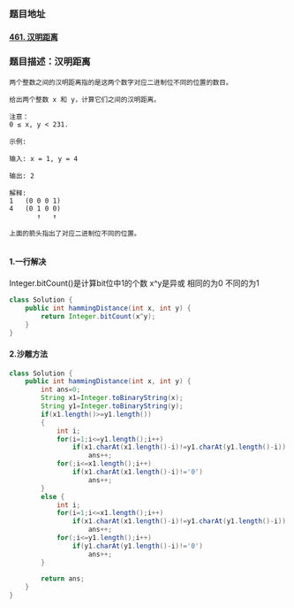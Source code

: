 ###  题目地址

#### [461. 汉明距离](https://leetcode-cn.com/problems/hamming-distance/)

###  题目描述：汉明距离

```
两个整数之间的汉明距离指的是这两个数字对应二进制位不同的位置的数目。

给出两个整数 x 和 y，计算它们之间的汉明距离。

注意：
0 ≤ x, y < 231.

示例:

输入: x = 1, y = 4

输出: 2

解释:
1   (0 0 0 1)
4   (0 1 0 0)
       ↑   ↑

上面的箭头指出了对应二进制位不同的位置。


```



#### 1.一行解决

Integer.bitCount()是计算bit位中1的个数 x^y是异或 相同的为0 不同的为1

```java
class Solution {
    public int hammingDistance(int x, int y) {
    	return Integer.bitCount(x^y);
    }
}
```



#### 2.沙雕方法

```java
class Solution {
    public int hammingDistance(int x, int y) {
    	int ans=0;
    	String x1=Integer.toBinaryString(x);
    	String y1=Integer.toBinaryString(y);
    	if(x1.length()>=y1.length())
    	{
    		int i;
    		for(i=1;i<=y1.length();i++)
    			if(x1.charAt(x1.length()-i)!=y1.charAt(y1.length()-i))
    				ans++;
    		for(;i<=x1.length();i++)
    			if(x1.charAt(x1.length()-i)!='0')
    				ans++;
    	}
    	else {
    		int i;
    		for(i=1;i<=x1.length();i++)
    			if(x1.charAt(x1.length()-i)!=y1.charAt(y1.length()-i))
    				ans++;
    		for(;i<=y1.length();i++)
    			if(y1.charAt(y1.length()-i)!='0')
    				ans++;
		}
    	
    	return ans;
    }
}
```

